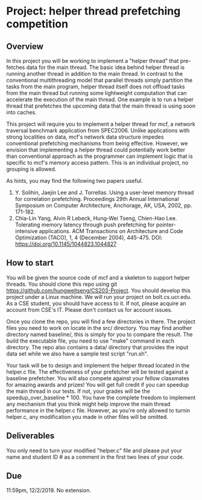 # Project: helper thread prefetching competition

## Overview

In this project you will be working to implement a "helper thread" that pre-fetches data for the main thread. The basic idea behind helper thread is running another thread in addition to the main thread. In contrast to the conventional multithreading model that parallel threads simply partition the tasks from the main program, helper thread itself does not offload tasks from the main thread but running some lightweight computation that can accelerate the execution of the main thread. One example is to run a helper thread that prefetches the upcoming data that the main thread is using soon into caches. 

This project will require you to implement a helper thread for mcf, a network traversal benchmark application from SPEC2006. Unlike applications with strong localities on data, mcf's network data structure impedes conventional prefetching mechanisms from being effective. However, we envision that implementing a helper thread could potentially work better than conventional approach as the programmer can implement logic that is specific to mcf's memory access pattern. This is an individual project, no grouping is allowed.

As hints, you may find the following two papers useful.
1. Y. Solihin, Jaejin Lee and J. Torrellas. Using a user-level memory thread for correlation prefetching.  Proceedings 29th Annual International Symposium on Computer Architecture, Anchorage, AK, USA, 2002, pp. 171-182.
2. Chia-Lin Yang, Alvin R Lebeck, Hung-Wei Tseng, Chien-Hao Lee. Tolerating memory latency through push prefetching for pointer-intensive applications. ACM Transactions on Architecture and Code Optimization (TACO), 1, 4 (December 2004), 445-475. DOI: https://doi.org/10.1145/1044823.1044827

## How to start

You will be given the source code of mcf and a skeleton to support helper threads. You should clone this repo using git https://github.com/hungweitseng/CS203-Project. You should develop this project under a Linux machine. We will run your project on bolt.cs.ucr.edu. As a CSE student, you should have access to it. If not, please acquire an account from CSE's IT. Please don't contact us for account issues. 

Once you clone the repo, you will find a few directories in there. The project files you need to work on locate in the src/ directory. You may find another directory named baseline/, this is simply for you to compare the result. The build the executable file, you need to use "make" command in each directory. The repo also contains a data/ directory that provides the input data set while we also have a sample test script "run.sh".  

Your task will be to design and implement the helper thread located in the helper.c file. The effectiveness of your prefetcher will be tested against a baseline prefetcher. You will also compete against your fellow classmates for amazing awards and prizes! You will get full credit if you can speedup the main thread in our tests. If not, your grades will be the speedup_over_baseline * 100. You have the complete freedom to implement any mechanism that you think might help improve the main thread performance in the helper.c file. However, as you're only allowed to turnin helper.c, any modification you made in other files will be omitted. 

## Deliverables

You only need to turn your modified "helper.c" file and please put your name and student ID # as a comment in the first two lines of your code. 

## Due 

11:59pm, 12/2/2019. No extension.

